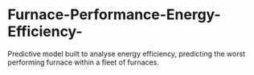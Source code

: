# Furnace-Performance-Energy-Efficiency-
Predictive model built to analyse energy efficiency, predicting the worst performing furnace within a fleet of furnaces.
